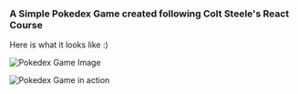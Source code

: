 ### A Simple Pokedex Game created following Colt Steele's React Course

Here is what it looks like :)

![Pokedex Game Image](images/pokedex-game-img)

![Pokedex Game in action](images/pokedex-game.gif)

